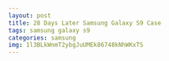 ```yaml
---
layout: post
title: 28 Days Later Samsung Galaxy S9 Case
tags: samsung galaxy s9
categories: samsung
img: 1l3BLkWnmT2ybgJuUMEk86748kNhWKxTS
---
```

